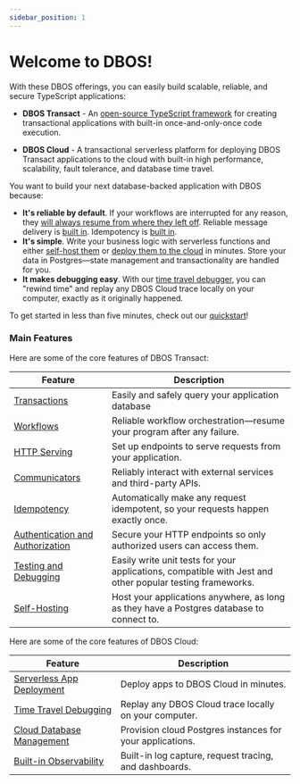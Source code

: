 ```yaml
---
sidebar_position: 1
---
```


# Welcome to DBOS!

With these DBOS offerings, you can easily build scalable, reliable, and secure TypeScript applications:

- **DBOS Transact** - An [open-source TypeScript framework](https://github.com/dbos-inc/dbos-ts) for creating transactional applications with built-in once-and-only-once code execution.

- **DBOS Cloud** - A transactional serverless platform for deploying DBOS Transact applications to the cloud with built-in high performance, scalability, fault tolerance, and database time travel.

You want to build your next database-backed application with DBOS because:

- **It's reliable by default**.  If your workflows are interrupted for any reason, they [will always resume from where they left off](./tutorials/workflow-tutorial#reliability-guarantees).  Reliable message delivery is [built in](./tutorials/workflow-communication-tutorial#reliability-guarantees-1). Idempotency is [built in](./tutorials/idempotency-tutorial).
- **It's simple**.  Write your business logic with serverless functions and either [self-host them](./tutorials/self-hosting.md) or [deploy them to the cloud](./getting-started/quickstart.md#deploying-to-dbos-cloud) in minutes.  Store your data in Postgres&mdash;state management and transactionality are handled for you.
- **It makes debugging easy**.  With our [time travel debugger](./cloud-tutorials/timetravel-debugging.md), you can "rewind time" and replay any DBOS Cloud trace locally on your computer, exactly as it originally happened.

To get started in less than five minutes, check out our [quickstart](./getting-started/quickstart)!

### Main Features

Here are some of the core features of DBOS Transact:

| Feature                                                                       | Description
| ----------------------------------------------------------------------------- | ------------------------------------------------------------------------------------------------------------------------- |
| [Transactions](./tutorials/transaction-tutorial)                              | Easily and safely query your application database
| [Workflows](./tutorials/workflow-tutorial)                                    | Reliable workflow orchestration&#8212;resume your program after any failure.
| [HTTP Serving](./tutorials/http-serving-tutorial)                             | Set up endpoints to serve requests from your application.
| [Communicators](./tutorials/http-serving-tutorial)                            | Reliably interact with external services and third-party APIs.
| [Idempotency](./tutorials/idempotency-tutorial)                               | Automatically make any request idempotent, so your requests happen exactly once.
| [Authentication and Authorization](./tutorials/authentication-authorization)  | Secure your HTTP endpoints so only authorized users can access them.
| [Testing and Debugging](./tutorials/testing-tutorial)                         | Easily write unit tests for your applications, compatible with Jest and other popular testing frameworks.
| [Self-Hosting](./tutorials/self-hosting)                                      | Host your applications anywhere, as long as they have a Postgres database to connect to.

Here are some of the core features of DBOS Cloud:

| Feature                                                                       | Description
| ----------------------------------------------------------------------------- | ------------------------------------------------------------------------------------------------------------------------- |
| [Serverless App Deployment](./cloud-tutorials/application-management.md)      | Deploy apps to DBOS Cloud in minutes.
| [Time Travel Debugging](./cloud-tutorials/timetravel-debugging.md)            | Replay any DBOS Cloud trace locally on your computer.
| [Cloud Database Management](./cloud-tutorials/database-management.md)         | Provision cloud Postgres instances for your applications.
| [Built-in Observability](./cloud-tutorials/monitoring-dashboard.md)           | Built-in log capture, request tracing, and dashboards.
